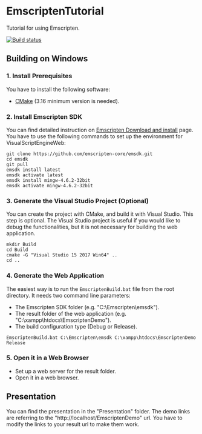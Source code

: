 # EmscriptenTutorial

Tutorial for using Emscripten.

[![Build status](https://ci.appveyor.com/api/projects/status/g3bih5yhlu9hsrko?svg=true)](https://ci.appveyor.com/project/kovacsv/emscriptentutorial)

## Building on Windows

### 1. Install Prerequisites

You have to install the following software:
- [CMake](https://cmake.org) (3.16 minimum version is needed).

### 2. Install Emscripten SDK

You can find detailed instruction on [Emscripten Download and install](https://emscripten.org/docs/getting_started/downloads.html) page. You have to use the following commands to set up the environment for VisualScriptEngineWeb:

```
git clone https://github.com/emscripten-core/emsdk.git
cd emsdk
git pull
emsdk install latest
emsdk activate latest
emsdk install mingw-4.6.2-32bit
emsdk activate mingw-4.6.2-32bit
```

### 3. Generate the Visual Studio Project (Optional)

You can create the project with CMake, and build it with Visual Studio. This step is optional. The Visual Studio project is useful if you would like to debug the functionalities, but it is not necessary for building the web application.

```
mkdir Build
cd Build
cmake -G "Visual Studio 15 2017 Win64" ..
cd ..
```

### 4. Generate the Web Application

The easiest way is to run the `EmscriptenBuild.bat` file from the root directory. It needs two command line parameters:
- The Emscripten SDK folder (e.g. "C:\Emscripten\emsdk").
- The result folder of the web application (e.g. "C:\xampp\htdocs\EmscriptenDemo").
- The build configuration type (Debug or Release).

```
EmscriptenBuild.bat C:\Emscripten\emsdk C:\xampp\htdocs\EmscriptenDemo Release
```

### 5. Open it in a Web Browser

- Set up a web server for the result folder.
- Open it in a web browser.

## Presentation

You can find the presentation in the "Presentation" folder. The demo links are referring to the "http://localhost/EmscriptenDemo" url. You have to modify the links to your result url to make them work.
